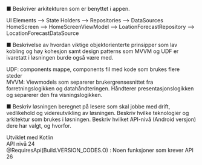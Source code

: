 ■ Beskriver arkitekturen som er benyttet i appen.


UI Elements --> State Holders --> Repositories --> DataSources \
HomeScreen --> HomeScreenViewModel --> LoationForecastRepository --> LocationForecastDataSource

■ Beskrivelse av hvordan viktige objektorienterte prinsipper som lav kobling og høy kohesjon samt design patterns som MVVM
og UDF er ivaretatt i løsningen burde også være med.

UDF: components mappe, components fil med kode som brukes flere steder \
MVVM: Viewmodels som separerer brukergrensesnittet fra forretningslogikken og datahåndteringen. Håndterer presentasjonslogikken og separerer den fra visningslogikken. 
      

■ Beskriv løsningen beregnet på lesere som skal jobbe med drift, vedlikehold og videreutvikling av løsningen. Beskriv hvilke teknologier og arkitektur som brukes i løsningen. Beskriv hvilket API-nivå (Android versjon) dere har valgt, og hvorfor.

Utviklet med Kotlin \
API nivå 24 \
@RequiresApi(Build.VERSION_CODES.O) : Noen funksjoner som krever API 26 


